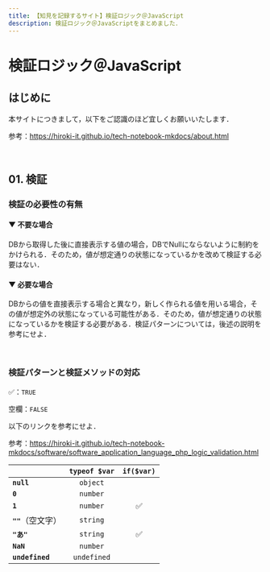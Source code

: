```yaml
---
title: 【知見を記録するサイト】検証ロジック＠JavaScript
description: 検証ロジック＠JavaScriptをまとめました．
---
```


# 検証ロジック＠JavaScript

## はじめに

本サイトにつきまして，以下をご認識のほど宜しくお願いいたします．

参考：https://hiroki-it.github.io/tech-notebook-mkdocs/about.html

<br>

## 01. 検証

### 検証の必要性の有無

#### ▼ 不要な場合

DBから取得した後に直接表示する値の場合，DBでNullにならないように制約をかけられる．そのため，値が想定通りの状態になっているかを改めて検証する必要はない．

#### ▼ 必要な場合

DBからの値を直接表示する場合と異なり，新しく作られる値を用いる場合，その値が想定外の状態になっている可能性がある．そのため，値が想定通りの状態になっているかを検証する必要がある．検証パターンについては，後述の説明を参考にせよ．

<br>

### 検証パターンと検証メソッドの対応

✅：```TRUE```

空欄：```FALSE```

以下のリンクを参考にせよ．

参考：https://hiroki-it.github.io/tech-notebook-mkdocs/software/software_application_language_php_logic_validation.html

|                     | ```typeof $var``` | ```if($var)``` |
|:--------------------|:-----------------:|:--------------:|
| **```null```**      |   ```object```    |                |
| **```0```**         |   ```number```    |                |
| **```1```**         |   ```number```    |       ✅        |
| **```""```**（空文字）   |   ```string```    |                |
| **```"あ"```**       |   ```string```    |       ✅        |
| **```NaN```**       |   ```number```    |                |
| **```undefined```** |  ```undefined```  |                |

